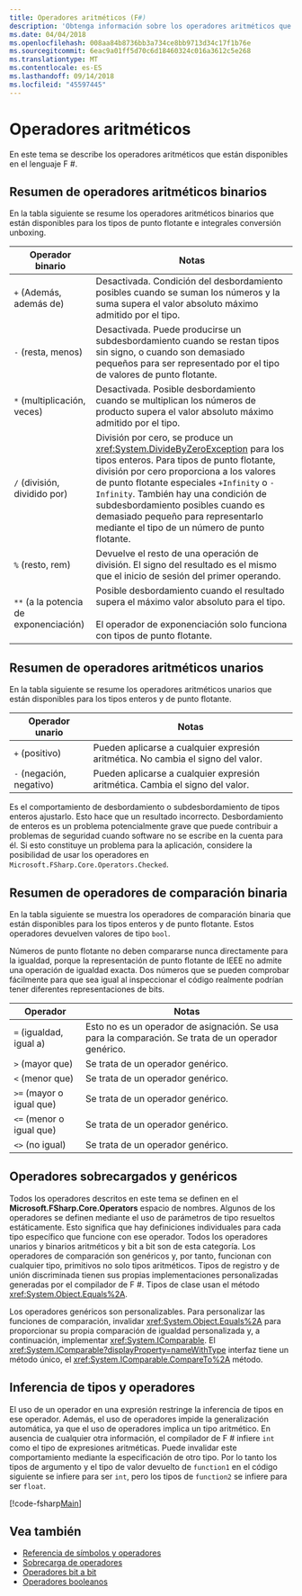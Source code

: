 ```yaml
---
title: Operadores aritméticos (F#)
description: 'Obtenga información sobre los operadores aritméticos que están disponibles en el lenguaje de programación F #.'
ms.date: 04/04/2018
ms.openlocfilehash: 008aa84b8736bb3a734ce8bb9713d34c17f1b76e
ms.sourcegitcommit: 6eac9a01ff5d70c6d18460324c016a3612c5e268
ms.translationtype: MT
ms.contentlocale: es-ES
ms.lasthandoff: 09/14/2018
ms.locfileid: "45597445"
---
```

# <a name="arithmetic-operators"></a>Operadores aritméticos

En este tema se describe los operadores aritméticos que están disponibles en el lenguaje F #.

## <a name="summary-of-binary-arithmetic-operators"></a>Resumen de operadores aritméticos binarios

En la tabla siguiente se resume los operadores aritméticos binarios que están disponibles para los tipos de punto flotante e integrales conversión unboxing.

|Operador binario|Notas|
|---------------|-----|
|`+` (Además, además de)|Desactivada. Condición del desbordamiento posibles cuando se suman los números y la suma supera el valor absoluto máximo admitido por el tipo.|
|`-` (resta, menos)|Desactivada. Puede producirse un subdesbordamiento cuando se restan tipos sin signo, o cuando son demasiado pequeños para ser representado por el tipo de valores de punto flotante.|
|`*` (multiplicación, veces)|Desactivada. Posible desbordamiento cuando se multiplican los números de producto supera el valor absoluto máximo admitido por el tipo.|
|`/` (división, dividido por)|División por cero, se produce un <xref:System.DivideByZeroException> para los tipos enteros. Para tipos de punto flotante, división por cero proporciona a los valores de punto flotante especiales `+Infinity` o `-Infinity`. También hay una condición de subdesbordamiento posibles cuando es demasiado pequeño para representarlo mediante el tipo de un número de punto flotante.|
|`%` (resto, rem)|Devuelve el resto de una operación de división. El signo del resultado es el mismo que el inicio de sesión del primer operando.|
|`**` (a la potencia de exponenciación)|Posible desbordamiento cuando el resultado supera el máximo valor absoluto para el tipo.<br /><br />El operador de exponenciación solo funciona con tipos de punto flotante.|

## <a name="summary-of-unary-arithmetic-operators"></a>Resumen de operadores aritméticos unarios

En la tabla siguiente se resume los operadores aritméticos unarios que están disponibles para los tipos enteros y de punto flotante.

|Operador unario|Notas|
|--------------|-----|
|`+` (positivo)|Pueden aplicarse a cualquier expresión aritmética. No cambia el signo del valor.|
|`-` (negación, negativo)|Pueden aplicarse a cualquier expresión aritmética. Cambia el signo del valor.|
Es el comportamiento de desbordamiento o subdesbordamiento de tipos enteros ajustarlo. Esto hace que un resultado incorrecto. Desbordamiento de enteros es un problema potencialmente grave que puede contribuir a problemas de seguridad cuando software no se escribe en la cuenta para él. Si esto constituye un problema para la aplicación, considere la posibilidad de usar los operadores en `Microsoft.FSharp.Core.Operators.Checked`.

## <a name="summary-of-binary-comparison-operators"></a>Resumen de operadores de comparación binaria

En la tabla siguiente se muestra los operadores de comparación binaria que están disponibles para los tipos enteros y de punto flotante. Estos operadores devuelven valores de tipo `bool`.

Números de punto flotante no deben compararse nunca directamente para la igualdad, porque la representación de punto flotante de IEEE no admite una operación de igualdad exacta. Dos números que se pueden comprobar fácilmente para que sea igual al inspeccionar el código realmente podrían tener diferentes representaciones de bits.

|Operador|Notas|
|--------|-----|
|`=` (igualdad, igual a)|Esto no es un operador de asignación. Se usa para la comparación. Se trata de un operador genérico.|
|`>` (mayor que)|Se trata de un operador genérico.|
|`<` (menor que)|Se trata de un operador genérico.|
|`>=` (mayor o igual que)|Se trata de un operador genérico.|
|`<=` (menor o igual que)|Se trata de un operador genérico.|
|`<>` (no igual)|Se trata de un operador genérico.|

## <a name="overloaded-and-generic-operators"></a>Operadores sobrecargados y genéricos

Todos los operadores descritos en este tema se definen en el **Microsoft.FSharp.Core.Operators** espacio de nombres. Algunos de los operadores se definen mediante el uso de parámetros de tipo resueltos estáticamente. Esto significa que hay definiciones individuales para cada tipo específico que funcione con ese operador. Todos los operadores unarios y binarios aritméticos y bit a bit son de esta categoría. Los operadores de comparación son genéricos y, por tanto, funcionan con cualquier tipo, primitivos no solo tipos aritméticos. Tipos de registro y de unión discriminada tienen sus propias implementaciones personalizadas generadas por el compilador de F #. Tipos de clase usan el método <xref:System.Object.Equals%2A>.

Los operadores genéricos son personalizables. Para personalizar las funciones de comparación, invalidar <xref:System.Object.Equals%2A> para proporcionar su propia comparación de igualdad personalizada y, a continuación, implementar <xref:System.IComparable>. El <xref:System.IComparable?displayProperty=nameWithType> interfaz tiene un método único, el <xref:System.IComparable.CompareTo%2A> método.

## <a name="operators-and-type-inference"></a>Inferencia de tipos y operadores

El uso de un operador en una expresión restringe la inferencia de tipos en ese operador. Además, el uso de operadores impide la generalización automática, ya que el uso de operadores implica un tipo aritmético. En ausencia de cualquier otra información, el compilador de F # infiere `int` como el tipo de expresiones aritméticas. Puede invalidar este comportamiento mediante la especificación de otro tipo. Por lo tanto los tipos de argumento y el tipo de valor devuelto de `function1` en el código siguiente se infiere para ser `int`, pero los tipos de `function2` se infiere para ser `float`.

[!code-fsharp[Main](../../../../samples/snippets/fsharp/lang-ref-1/snippet3501.fs)]

## <a name="see-also"></a>Vea también

- [Referencia de símbolos y operadores](index.md)
- [Sobrecarga de operadores](../operator-overloading.md)
- [Operadores bit a bit](bitwise-operators.md)
- [Operadores booleanos](boolean-operators.md)

